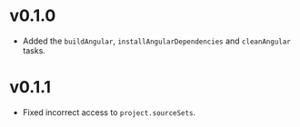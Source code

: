 # v0.1.0

+ Added the `buildAngular`, `installAngularDependencies` and `cleanAngular` tasks.

# v0.1.1

* Fixed incorrect access to `project.sourceSets`.
